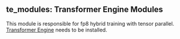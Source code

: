 ## te_modules: Transformer Engine Modules

This module is responsible for fp8 hybrid training with tensor parallel. [Transformer Engine](https://docs.nvidia.com/deeplearning/transformer-engine/user-guide/index.html) needs to be installed.

